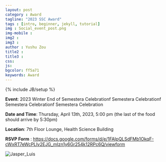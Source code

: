 ```yaml
---
layout: post
category : Award
tagline: "2023 SSC Award"
tags : [intro, beginner, jekyll, tutorial]
img : Social_event_post.png
img-mobile :
img2 :
img3 :
author : Yushu Zou
title2 :
title3 :
css:
js:
bgcolor: ff5a71
keywords: Award
---
```


{% include JB/setup %}

**Event**: 2023 Winter End of Semestera Celebrationf Semestera Celebrationf Semestera Celebrationf Semestera Celebration

**Date and Time**:  Thursday, April 13th, 2023, 5:00 pm (the last of the food should arrive by 5:30pm)

**Location**:  7th Floor Lounge, Health Science Building

**RSVP Form** :  https://docs.google.com/forms/d/e/1FAIpQLSdFMb1OkqF-cWxRT7eWcPLIv2EJG_mIzn1y6Gr254k12RPc6Q/viewform

![Jasper_Luis](_site/assets/images/post/2023-SSC-jasper-luis-award.jpg)
